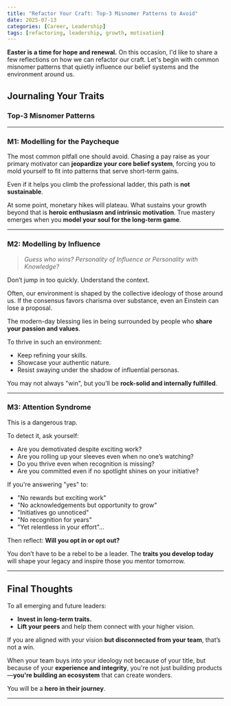```yaml
---
title: "Refactor Your Craft: Top-3 Misnomer Patterns to Avoid"
date: 2025-07-13
categories: [Career, Leadership]
tags: [refactoring, leadership, growth, motivation]
---
```


**Easter is a time for hope and renewal.** On this occasion, I'd like to share a few reflections on how we can refactor our craft. Let's begin with common misnomer patterns that quietly influence our belief systems and the environment around us.

## Journaling Your Traits

### Top-3 Misnomer Patterns

---

### **M1: Modelling for the Paycheque**

The most common pitfall one should avoid. Chasing a pay raise as your primary motivator can **jeopardize your core belief system**, forcing you to mold yourself to fit into patterns that serve short-term gains.

Even if it helps you climb the professional ladder, this path is **not sustainable**.

At some point, monetary hikes will plateau. What sustains your growth beyond that is **heroic enthusiasm and intrinsic motivation**. True mastery emerges when you **model your soul for the long-term game**.

---

### **M2: Modelling by Influence**

> *Guess who wins? Personality of Influence or Personality with Knowledge?*

Don’t jump in too quickly. Understand the context.

Often, our environment is shaped by the collective ideology of those around us. If the consensus favors charisma over substance, even an Einstein can lose a proposal.

The modern-day blessing lies in being surrounded by people who **share your passion and values**.

To thrive in such an environment:
- Keep refining your skills.
- Showcase your authentic nature.
- Resist swaying under the shadow of influential personas.

You may not always "win", but you’ll be **rock-solid and internally fulfilled**.

---

### **M3: Attention Syndrome**

This is a dangerous trap.

To detect it, ask yourself:
- Are you demotivated despite exciting work?
- Are you rolling up your sleeves even when no one’s watching?
- Do you thrive even when recognition is missing?
- Are you committed even if no spotlight shines on your initiative?

If you're answering "yes" to:
- "No rewards but exciting work"
- "No acknowledgements but opportunity to grow"
- "Initiatives go unnoticed"
- "No recognition for years"
- "Yet relentless in your effort"...

Then reflect: **Will you opt in or opt out?**

You don’t have to be a rebel to be a leader. The **traits you develop today** will shape your legacy and inspire those you mentor tomorrow.

---

## Final Thoughts

To all emerging and future leaders:

- **Invest in long-term traits.**
- **Lift your peers** and help them connect with your higher vision.

If you are aligned with your vision **but disconnected from your team**, that’s not a win.

When your team buys into your ideology not because of your title, but because of your **experience and integrity**, you're not just building products—**you're building an ecosystem** that can create wonders.

You will be a **hero in their journey**.

---
